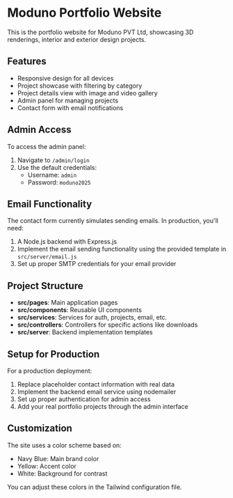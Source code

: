 
# Moduno Portfolio Website

This is the portfolio website for Moduno PVT Ltd, showcasing 3D renderings, interior and exterior design projects.

## Features

- Responsive design for all devices
- Project showcase with filtering by category
- Project details view with image and video gallery
- Admin panel for managing projects
- Contact form with email notifications

## Admin Access

To access the admin panel:

1. Navigate to `/admin/login`
2. Use the default credentials:
   - Username: `admin`
   - Password: `moduno2025`

## Email Functionality

The contact form currently simulates sending emails. In production, you'll need:

1. A Node.js backend with Express.js
2. Implement the email sending functionality using the provided template in `src/server/email.js`
3. Set up proper SMTP credentials for your email provider

## Project Structure

- **src/pages**: Main application pages
- **src/components**: Reusable UI components 
- **src/services**: Services for auth, projects, email, etc.
- **src/controllers**: Controllers for specific actions like downloads
- **src/server**: Backend implementation templates

## Setup for Production

For a production deployment:

1. Replace placeholder contact information with real data
2. Implement the backend email service using nodemailer
3. Set up proper authentication for admin access
4. Add your real portfolio projects through the admin interface

## Customization

The site uses a color scheme based on:
- Navy Blue: Main brand color
- Yellow: Accent color
- White: Background for contrast

You can adjust these colors in the Tailwind configuration file.
